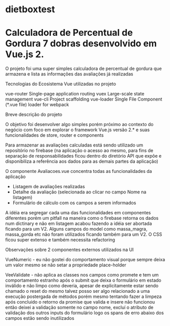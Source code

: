 # dietboxtest

# Calculadora de Percentual de Gordura 7 dobras desenvolvido em Vue.js 2.

O projeto foi uma super simples calculadora de percentual de gordura que armazena e lista as informações das avaliações já realizadas

Tecnologias do Ecosistema Vue utilizadas no projeto

vue-router      Single-page application routing
vuex    Large-scale state management
vue-cli     Project scaffolding
vue-loader  Single File Component (*.vue file) loader for webpack

Breve descrição do projeto

O objetivo foi desenvolver algo simples porém próximo ao contexto do negócio com
foco em explorar o framework Vue.js versão 2.* e suas funcionalidades de store, router e components

Para armazenar as avaliações calculadas está sendo utilizado um repositório no firebase (na aplicação o acesso ao mesmo, para fins de separação de responsabilidades ficou dentro do diretório API que expõe e disponibiliza a referência aos dados para as demais partes da aplicação)

O componente Avaliacoes.vue concentra todas as funcionalidades da aplicação
- Listagem de avaliações realizadas
- Detalhe da avaliação (selecionada ao clicar no campo Nome na listagem) 
- Formulário de cálculo com os campos a serem informados

A idéia era segregar cada uma das funcionalidades em componentes diferentes porém um pitfall na maneira como o
firebase retorna os dados num dictinary e não em listagem acabou fazendo a idéia ser abortada ficando para um V2.
Alguns campos do model como massa_magra, massa_gorda etc não foram utilizados ficando também para um V2.
O CSS ficou super extenso e também necessita refactoring

Observações sobre 2 componentes externos utilizados na UI

VueNumeric - eu não gostei do comportamento visual porque sempre deixa um valor mesmo se não setar a propriedade place-holder

VeeValidate - não aplica as classes nos campos como promete e tem um comportamento estranho após o submit que deixa 
o formulário em estado inválido e não limpo como deveria, apesar de explicitamente estar sendo chamado o reset do mesmo 
talvez posso ser algo relacionado a uma execução postergada de métodos porém mesmo tentando fazer a limpeza após concluido o retorno da promise que valida e insere não funcionou então deixei a validação somente no campo nome, excluí o atributo de validação dos outros inputs do formulário logo os spans de erro abaixo dos campos estão sendo inutilizados 

